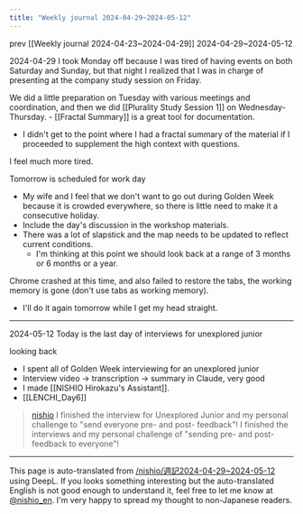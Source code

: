 ```yaml
---
title: "Weekly journal 2024-04-29~2024-05-12"
---
```


prev  [[Weekly journal 2024-04-23~2024-04-29]]
2024-04-29~2024-05-12

2024-04-29
I took Monday off because I was tired of having events on both Saturday and Sunday, but that night I realized that I was in charge of presenting at the company study session on Friday.

We did a little preparation on Tuesday with various meetings and coordination, and then we did [[Plurality Study Session 1]] on Wednesday-Thursday.
    - [[Fractal Summary]] is a great tool for documentation.
- I didn't get to the point where I had a fractal summary of the material if I proceeded to supplement the high context with questions.

I feel much more tired.

Tomorrow is scheduled for work day
- My wife and I feel that we don't want to go out during Golden Week because it is crowded everywhere, so there is little need to make it a consecutive holiday.
- Include the day's discussion in the workshop materials.
- There was a lot of slapstick and the map needs to be updated to reflect current conditions.
    - I'm thinking at this point we should look back at a range of 3 months or 6 months or a year.

Chrome crashed at this time, and also failed to restore the tabs, the working memory is gone (don't use tabs as working memory).
- I'll do it again tomorrow while I get my head straight.

---

2024-05-12
Today is the last day of interviews for unexplored junior

looking back
- I spent all of Golden Week interviewing for an unexplored junior
- Interview video -> transcription -> summary in Claude, very good
- I made [[NISHIO Hirokazu's Assistant]].
- [[LENCHI_Day6]]

> [nishio](https://twitter.com/nishio/status/1789650947062501622/quick_promote_web/intro) I finished the interview for Unexplored Junior and my personal challenge to "send everyone pre- and post- feedback"! I finished the interviews and my personal challenge of "sending pre- and post-feedback to everyone"!

---
This page is auto-translated from [/nishio/週記2024-04-29~2024-05-12](https://scrapbox.io/nishio/週記2024-04-29~2024-05-12) using DeepL. If you looks something interesting but the auto-translated English is not good enough to understand it, feel free to let me know at [@nishio_en](https://twitter.com/nishio_en). I'm very happy to spread my thought to non-Japanese readers.